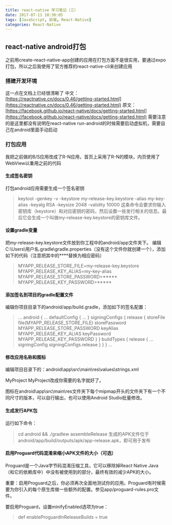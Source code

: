 ```yaml
---
title: react-native 学习笔记（三）
date: 2017-07-11 10:30:05
tags: [JavaScript, 前端, React-Native]
categories: React-Native
---
```


## react-native android打包
之前用create-react-native-app创建的应用在打包方面不是很实用，要通过expo打包，所以之后我使用了官方推荐的react-native-cli来创建应用

### 搭建开发环境
这一点在文档上已经很清晰了
中文：[https://reactnative.cn/docs/0.46/getting-started.html](https://reactnative.cn/docs/0.46/getting-started.html)
原文：[https://facebook.github.io/react-native/docs/getting-started.html](https://facebook.github.io/react-native/docs/getting-started.html)
需要注意的是这里都没有说明在react-native run-android的时候需要启动虚拟机，需要自己在android里面手动启动

### 打包应用
我把之前做的B/S应用改成了R-N应用，首页上采用了R-N的模块，内页使用了WebView以重用之前的代码
#### 生成签名密钥
打包android应用需要生成一个签名密钥
>keytool -genkey -v -keystore my-release-key.keystore -alias my-key-alias -keyalg RSA -keysize 2048 -validity 10000
这条命令会要求你输入密钥库（keystore）和对应密钥的密码，然后设置一些发行相关的信息。最后它会生成一个叫做my-release-key.keystore的密钥库文件。

#### 设置gradle变量
把my-release-key.keystore文件放到你工程中的android/app文件夹下。
编辑C:\Users\用户名\.gradle\gradle.properties（没有这个文件你就创建一个），添加如下的代码（注意把其中的****替换为相应密码）

>MYAPP_RELEASE_STORE_FILE=my-release-key.keystore
MYAPP_RELEASE_KEY_ALIAS=my-key-alias
MYAPP_RELEASE_STORE_PASSWORD=*****
MYAPP_RELEASE_KEY_PASSWORD=*****

#### 添加签名到项目的gradle配置文件
编辑你项目目录下的android/app/build.gradle，添加如下的签名配置：
>...
android {
    ...
    defaultConfig { ... }
    signingConfigs {
        release {
            storeFile file(MYAPP_RELEASE_STORE_FILE)
            storePassword MYAPP_RELEASE_STORE_PASSWORD
            keyAlias MYAPP_RELEASE_KEY_ALIAS
            keyPassword MYAPP_RELEASE_KEY_PASSWORD
        }
    }
    buildTypes {
        release {
            ...
            signingConfig signingConfigs.release
        }
    }
}
...

#### 修改应用名称和图标
编辑项目目录下的：android\app\src\main\res\values\strings.xml

<string name="app_name">MyProject</string>
MyProject改成你需要的名字就好了。

图标在android\app\src\main\res文件夹下每个mipmap开头的文件夹下有一个不同尺寸的版本，可以自行输出，也可以使用Android Studio批量修改。

#### 生成发行APK包
运行如下命令：
>cd android && ./gradlew assembleRelease
生成的APK文件位于android/app/build/outputs/apk/app-release.apk，即可用于发布

#### 启用Proguard代码混淆来缩小APK文件的大小（可选）
Proguard是一个Java字节码混淆压缩工具，它可以移除掉React Native Java（和它的依赖库中）中没有被使用到的部分，最终有效的减少APK的大小。

重要：启用Proguard之后，你必须再次全面地测试你的应用。Proguard有时候需要为你引入的每个原生库做一些额外的配置。参见app/proguard-rules.pro文件。

要启用Proguard，设置minifyEnabled选项为true：
>def enableProguardInReleaseBuilds = true
